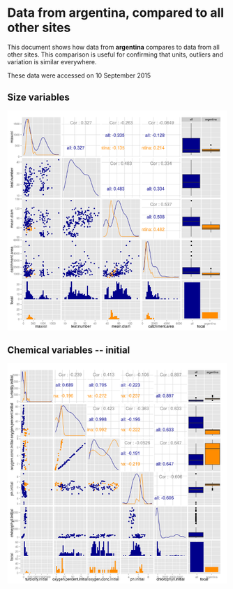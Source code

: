 # Data from argentina, compared to all other sites

This document shows how data from **argentina** compares to data from all other sites. This comparison is useful for confirming that units, outliers and variation is similar everywhere.

These data were accessed on 10 September 2015




## Size variables

![plot of chunk sizes](figure/argentina__sizes-1.png) 


## Chemical variables -- initial

![plot of chunk chem_initial](figure/argentina__chem_initial-1.png) 



